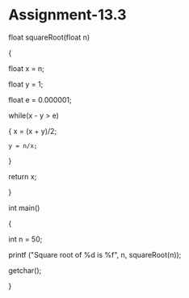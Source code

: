 # Assignment-13.3


float squareRoot(float n)

{

float x = n;


float y = 1;

float e = 0.000001; 

while(x - y > e)

{
	x = (x + y)/2;
	
	y = n/x;
}

return x;

}


int main()

{

int n = 50;

printf ("Square root of %d is %f", n, squareRoot(n));

getchar();

}
